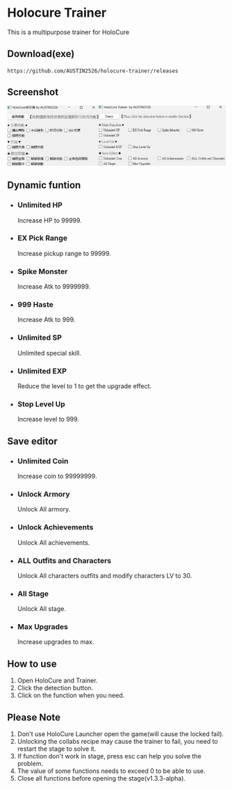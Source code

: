 # Holocure Trainer  
This is a multipurpose trainer for HoloCure

## Download(exe)  
```
https://github.com/AUSTIN2526/holocure-trainer/releases
```

## Screenshot  
![Image text](https://github.com/AUSTIN2526/holocure-trainer/blob/main/screen.png) 

## Dynamic funtion
* ### Unlimited HP  
  Increase HP to 99999.
  
* ### EX Pick Range  
  Increase pickup range to 99999.
  
* ### Spike Monster  
  Increase Atk to 9999999.
  
* ### 999 Haste   
  Increase Atk to 999.
  
* ### Unlimited SP   
  Unlimited special skill.

* ### Unlimited EXP   
  Reduce the level to 1 to get the upgrade effect.
   
* ### Stop Level Up   
  Increase level to 999.
  
## Save editor
* ### Unlimited Coin
  Increase coin to 99999999.
  
* ### Unlock Armory
  Unlock All armory.

* ### Unlock Achievements
  Unlock All achievements.

* ### ALL Outfits and Characters
  Unlock All characters outfits and modify characters LV to 30.
  
* ### All Stage
  Unlock All stage.
   
* ### Max Upgrades
  Increase upgrades to max.
  
## How to use  
1. Open HoloCure and Trainer.   
2. Click the detection button.   
3. Click on the function when you need.   

## Please Note
1. Don't use HoloCure Launcher open the game(will cause the locked fail).   
2. Unlocking the collabs recipe may cause the trainer to fail, you need to restart the stage to solve it.   
3. If function don't work in stage, press esc can help you solve the problem.      
4. The value of some functions needs to exceed 0 to be able to use.   
5. Close all functions before opening the stage(v1.3.3-alpha).
